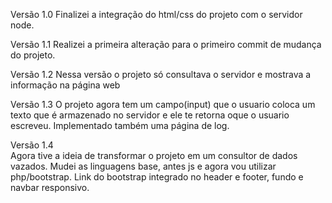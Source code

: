 Versão 1.0 
    Finalizei a integração do html/css do projeto com o servidor node.

Versão 1.1 
    Realizei a primeira alteração para o primeiro commit de mudança do projeto.

Versão 1.2 
    Nessa versão o projeto só consultava o servidor e mostrava a informação na página web

Versão 1.3 
    O projeto agora tem um campo(input) que o usuario coloca um texto que é armazenado no servidor e ele te retorna oque o usuario escreveu.
    Implementado também uma página de log.

Versão 1.4  
     Agora tive a ideia de transformar o projeto em um consultor de dados vazados. Mudei as linguagens base, antes js e agora vou utilizar php/bootstrap.
     Link do bootstrap integrado no header e footer, fundo e navbar responsivo.
    
